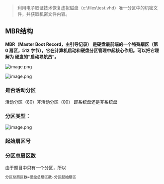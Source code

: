 >利用电子取证技术恢复虚拟磁盘（c:\files\test.vhd）唯一分区中的机密文件，并获取机密文件内容。

## MBR结构

**MBR（Master Boot Record，主引导记录） 是硬盘最前端的一个特殊扇区（第 0 扇区，512 字节），它在计算机启动和硬盘分区管理中起核心作用。可以把它理解为 硬盘的“启动导航员”。**

![image.png](https://pic.myla.eu.org/file/KYrTfhvn.png)

![image.png](https://pic.myla.eu.org/file/qjozYANS.png)

### 是否活动分区
活动分区（80）非活动分区（00） 即系统盘还是非系统盘
### 分区类型：
![image.png](https://pic.myla.eu.org/file/fYcm1LMD.png)
### 起始扇区号
### 分区总扇区数
由于题目中只有一个分区，所以
```txt
分区总扇区数=硬盘总扇区数-分区起始扇区
```